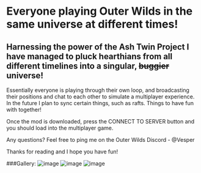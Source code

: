 # Everyone playing Outer Wilds in the same universe at different times!

## Harnessing the power of the Ash Twin Project I have managed to pluck hearthians from all different timelines into a singular, ~~buggier~~ universe!

Essentially everyone is playing through their own loop, and broadcasting their positions and chat to each other to simulate a multiplayer experience.
In the future I plan to sync certain things, such as rafts. Things to have fun with together!

Once the mod is downloaded, press the CONNECT TO SERVER button and you should load into the multiplayer game.

Any questions? Feel free to ping me on the Outer Wilds Discord - @Vesper

Thanks for reading and I hope you have fun!

###Gallery:
![image](https://user-images.githubusercontent.com/59376295/142863057-0bfa9208-50a0-4d45-82db-a6eb5a2ad0b0.png)
![image](https://user-images.githubusercontent.com/59376295/142862708-f2d6a565-e18f-4c9e-8963-99e57ce05864.png)
![image](https://user-images.githubusercontent.com/59376295/142862758-1606ec68-fc56-4485-aee3-69387ea2b2b8.png)
